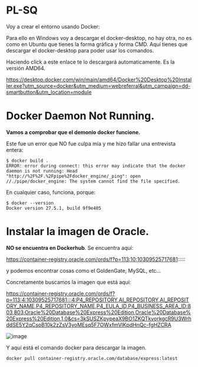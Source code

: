 # PL-SQ

Voy a crear el entorno usando Docker:

Para ello en Windows voy a descargar el docker-desktop, no hay otra, no es como en Ubuntu que tienes la forma gráfica y forma CMD.
Aquí tienes que descargar el docker-desktop para poder usar los comandos.

Haciendo click a este enlace te lo descargará automaticamente. Es la versión AMD64.

https://desktop.docker.com/win/main/amd64/Docker%20Desktop%20Installer.exe?utm_source=docker&utm_medium=webreferral&utm_campaign=dd-smartbutton&utm_location=module

# Docker Daemon Not Running.
**Vamos a comprobar que el demonio docker funcione.**

Este fue un error que NO fue culpa mía y me hizo fallar una entrevista entera:

```
$ docker build .
ERROR: error during connect: this error may indicate that the docker daemon is not running: Head "http://%2F%2F.%2Fpipe%2Fdocker_engine/_ping": open //./pipe/docker_engine: The system cannot find the file specified.
```

En cualquier caso, funciona, porque:

```
$ docker --version
Docker version 27.5.1, build 9f9e405
```

# Instalar la imagen de Oracle.

**NO se encuentra en Dockerhub**. Se encuentra aquí:

https://container-registry.oracle.com/ords/f?p=113:10:10309525717681:::::

y podemos encontrar cosas como el GoldenGate, MySQL, etc...

Concretamente buscamos la imagen que está aquí:

https://container-registry.oracle.com/ords/f?p=113:4:10309525717681:::4:P4_REPOSITORY,AI_REPOSITORY,AI_REPOSITORY_NAME,P4_REPOSITORY_NAME,P4_EULA_ID,P4_BUSINESS_AREA_ID:803,803,Oracle%20Database%20Express%20Edition,Oracle%20Database%20Express%20Edition,1,0&cs=3kSUSZKpypeaX9BO1ZKQTkvorkgcR9U3WrhddSE5Y2qCsoB10k2zZsV3yoMEsq5F7OWxfmVlKpdHnQc-fgHZCRA

![image](https://github.com/user-attachments/assets/3e2f30b7-a029-4d17-a262-bb762c894bd8)

Y aquí está el comando docker para descargar la imagen.

```
docker pull container-registry.oracle.com/database/express:latest
```
